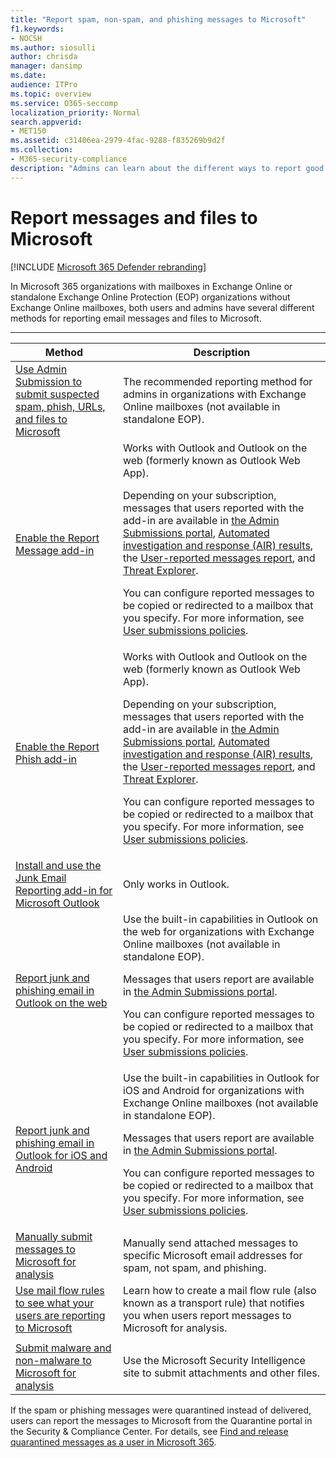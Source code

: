 ```yaml
---
title: "Report spam, non-spam, and phishing messages to Microsoft"
f1.keywords:
- NOCSH
ms.author: siosulli
author: chrisda
manager: dansimp
ms.date:
audience: ITPro
ms.topic: overview
ms.service: O365-seccomp
localization_priority: Normal
search.appverid:
- MET150
ms.assetid: c31406ea-2979-4fac-9288-f835269b9d2f
ms.collection:
- M365-security-compliance
description: "Admins can learn about the different ways to report good and bad messages and files to Microsoft for analysis."
---
```


# Report messages and files to Microsoft

[!INCLUDE [Microsoft 365 Defender rebranding](../includes/microsoft-defender-for-office.md)]

In Microsoft 365 organizations with mailboxes in Exchange Online or standalone Exchange Online Protection (EOP) organizations without Exchange Online mailboxes, both users and admins have several different methods for reporting email messages and files to Microsoft.

****

|Method|Description|
|---|---|
|[Use Admin Submission to submit suspected spam, phish, URLs, and files to Microsoft](admin-submission.md)|The recommended reporting method for admins in organizations with Exchange Online mailboxes (not available in standalone EOP).|
|[Enable the Report Message add-in](enable-the-report-message-add-in.md)|Works with Outlook and Outlook on the web (formerly known as Outlook Web App). <p> Depending on your subscription, messages that users reported with the add-in are available in [the Admin Submissions portal](admin-submission.md), [Automated investigation and response (AIR) results](air-view-investigation-results.md), the [User-reported messages report](view-email-security-reports.md#user-reported-messages-report), and [Threat Explorer](threat-explorer-views.md#email--submissions). <p> You can configure reported messages to be copied or redirected to a mailbox that you specify. For more information, see [User submissions policies](user-submission.md).|
|[Enable the Report Phish add-in](enable-the-report-message-add-in.md)|Works with Outlook and Outlook on the web (formerly known as Outlook Web App). <p> Depending on your subscription, messages that users reported with the add-in are available in [the Admin Submissions portal](admin-submission.md), [Automated investigation and response (AIR) results](air-view-investigation-results.md), the [User-reported messages report](view-email-security-reports.md#user-reported-messages-report), and [Threat Explorer](threat-explorer-views.md#email--submissions). <p> You can configure reported messages to be copied or redirected to a mailbox that you specify. For more information, see [User submissions policies](user-submission.md).|
|[Install and use the Junk Email Reporting add-in for Microsoft Outlook](junk-email-reporting-add-in-for-microsoft-outlook.md)|Only works in Outlook.|
|[Report junk and phishing email in Outlook on the web](report-junk-email-and-phishing-scams-in-outlook-on-the-web-eop.md)|Use the built-in capabilities in Outlook on the web for organizations with Exchange Online mailboxes (not available in standalone EOP). <p> Messages that users report are available in [the Admin Submissions portal](admin-submission.md). <p> You can configure reported messages to be copied or redirected to a mailbox that you specify. For more information, see [User submissions policies](user-submission.md).|
|[Report junk and phishing email in Outlook for iOS and Android](report-junk-email-and-phishing-scams-in-outlook-for-iOS-and-Android.md)|Use the built-in capabilities in Outlook for iOS and Android for organizations with Exchange Online mailboxes (not available in standalone EOP). <p> Messages that users report are available in [the Admin Submissions portal](admin-submission.md). <p> You can configure reported messages to be copied or redirected to a mailbox that you specify. For more information, see [User submissions policies](user-submission.md).|
|[Manually submit messages to Microsoft for analysis](submit-spam-non-spam-and-phishing-scam-messages-to-microsoft-for-analysis.md)|Manually send attached messages to specific Microsoft email addresses for spam, not spam, and phishing.|
|[Use mail flow rules to see what your users are reporting to Microsoft](use-mail-flow-rules-to-see-what-your-users-are-reporting-to-microsoft.md)|Learn how to create a mail flow rule (also known as a transport rule) that notifies you when users report messages to Microsoft for analysis.
|||
|[Submit malware and non-malware to Microsoft for analysis](submitting-malware-and-non-malware-to-microsoft-for-analysis.md)|Use the Microsoft Security Intelligence site to submit attachments and other files.|

If the spam or phishing messages were quarantined instead of delivered, users can report the messages to Microsoft from the Quarantine portal in the Security & Compliance Center. For details, see [Find and release quarantined messages as a user in Microsoft 365](find-and-release-quarantined-messages-as-a-user.md).

